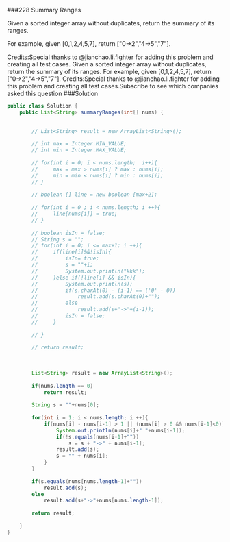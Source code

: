 ###228 Summary Ranges

Given a sorted integer array without duplicates, return the summary of its ranges.

For example, given [0,1,2,4,5,7], return ["0->2","4->5","7"].

Credits:Special thanks to @jianchao.li.fighter for adding this problem and creating all test cases.
Given a sorted integer array without duplicates, return the summary of its ranges.
For example, given [0,1,2,4,5,7], return ["0->2","4->5","7"].
Credits:Special thanks to @jianchao.li.fighter for adding this problem and creating all test cases.Subscribe to see which companies asked this question
###Solution
```java
public class Solution {
    public List<String> summaryRanges(int[] nums) {

        
        // List<String> result = new ArrayList<String>();
        
        // int max = Integer.MIN_VALUE;
        // int min = Integer.MAX_VALUE;
        
        // for(int i = 0; i < nums.length;  i++){
        //     max = max > nums[i] ? max : nums[i];
        //     min = min < nums[i] ? min : nums[i];
        // }
        
        // boolean [] line = new boolean [max+2];
        
        // for(int i = 0 ; i < nums.length; i ++){
        //     line[nums[i]] = true;
        // }
        
        // boolean isIn = false;
        // String s = "";
        // for(int i = 0; i <= max+1; i ++){
        //     if(line[i]&&!isIn){
        //         isIn= true;
        //         s = ""+i;
        //         System.out.println("kkk");
        //     }else if(!line[i] && isIn){
        //         System.out.println(s);
        //         if(s.charAt(0) - (i-1) == ('0' - 0))
        //             result.add(s.charAt(0)+"");
        //         else
        //             result.add(s+"->"+(i-1));
        //         isIn = false;
        //     }
            
        // }
        
        // return result;
        
        
        
        List<String> result = new ArrayList<String>();
        
        if(nums.length == 0)
            return result;
        
        String s = ""+nums[0];
        
        for(int i = 1; i < nums.length; i ++){
            if(nums[i] - nums[i-1] > 1 || (nums[i] > 0 && nums[i-1]<0)){
                System.out.println(nums[i]+" "+nums[i-1]);
                if(!s.equals(nums[i-1]+""))
                    s = s + "->" + nums[i-1];
                result.add(s);
                s = "" + nums[i];
            }
        }
        
        if(s.equals(nums[nums.length-1]+""))
            result.add(s);
        else
            result.add(s+"->"+nums[nums.length-1]);
        
        return result;
        
    }
}